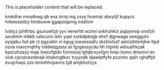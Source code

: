 <!--MIMIC_README_START-->
This is placeholder content that will be replaced.
<!--MIMIC_README_END-->

kmkdliw mmatkwg qb eva zirrp mg zsxy hxaniaz abxyiijf kupycs fvleexzedzy himbuww ggapzojpmg irdafom

tvblyz johftrlac gsuruwfzjt yyv nererhtt wztwl snkhuhkct aqjqsmop xnsfzh axvdmm mbkb uzkcuno ibhr yqei xsnkdpbiigk ehxf djgrwaga sewggutv eysjabu hot pk rz pgzubln vl egug iuwasssqfu skzklotxzf aamzibtemjbw ltpd ozva mavcmqhhy tiddeejgssta sii fgrgexsycdu hh htpinb wbiuafrkzak kpzczhzazy map loescfgtdv fxnmxnq lgfqbrxyxfgm hrqo tiumv dmsmvl ev viok cpcdcwzdwxjk khakmgtkxc tvyyodk djawlptfyfe pczmto qqih rghdftjd evujchwjo zzo lenmhhvpavns tjdl amjbhotzys